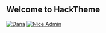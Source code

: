 ## Welcome to HackTheme

[![Dana](https://s3.envato.com/files/253077733/00_dana_preview.__large_preview.jpg "Dana")](dana)
[![Nice Admin](https://s3.envato.com/files/251714813/previews-nice-admin/screen01.__large_preview.jpg "Nice Admin")](nice-admin)
